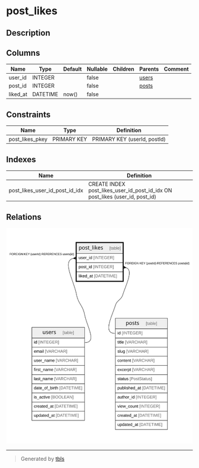 # post_likes

## Description

## Columns

| Name | Type | Default | Nullable | Children | Parents | Comment |
| ---- | ---- | ------- | -------- | -------- | ------- | ------- |
| user_id | INTEGER |  | false |  | [users](users.md) |  |
| post_id | INTEGER |  | false |  | [posts](posts.md) |  |
| liked_at | DATETIME | now() | false |  |  |  |

## Constraints

| Name | Type | Definition |
| ---- | ---- | ---------- |
| post_likes_pkey | PRIMARY KEY | PRIMARY KEY (userId, postId) |

## Indexes

| Name | Definition |
| ---- | ---------- |
| post_likes_user_id_post_id_idx | CREATE INDEX post_likes_user_id_post_id_idx ON post_likes (user_id, post_id) |

## Relations

![er](post_likes.svg)

---

> Generated by [tbls](https://github.com/k1LoW/tbls)
